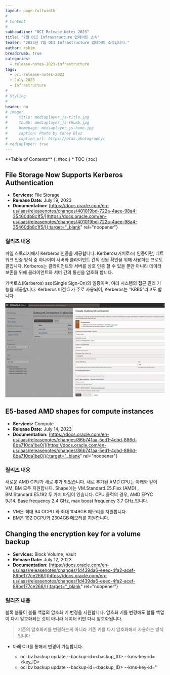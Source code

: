 ```yaml
---
layout: page-fullwidth
#
# Content
#
subheadline: "OCI Release Notes 2023"
title: "7월 OCI Infrastructure 업데이트 소식"
teaser: "2023년 7월 OCI Infrastructure 업데이트 소식입니다."
author: kskim
breadcrumb: true
categories:
  - release-notes-2023-infrastructure
tags:
  - oci-release-notes-2023
  - July-2023
  - Infrastructure
#
# Styling
#
header: no
# image:
#     title: mediaplayer_js-title.jpg
#     thumb: mediaplayer_js-thumb.jpg
#     homepage: mediaplayer_js-home.jpg
#     caption: Photo by Corey Blaz
#     caption_url: https://blaz.photography/
# mediaplayer: true
---
```


<div class="panel radius" markdown="1">
**Table of Contents**
{: #toc }
*  TOC
{:toc}
</div>


## File Storage Now Supports Kerberos Authentication
* **Services:**  File Storage
* **Release Date:** July 19, 2023
* **Documentation:** [https://docs.oracle.com/en-us/iaas/releasenotes/changes/401019bd-722a-4aee-98a4-35460db8c1f5/](https://docs.oracle.com/en-us/iaas/releasenotes/changes/401019bd-722a-4aee-98a4-35460db8c1f5/){:target="_blank" rel="noopener"}

### 릴리즈 내용

파일 스토리지에서 Kerberos 인증을 제공합니다. Kerberos(커버로스) 인증이란, 네트워크 인증 방식 중 하나이며 서버와 클라이언트 간의 신원 확인을 위해 사용하는 프로토콜입니다. Kerberos는 클라이언트와 서버를 상호 인증 할 수 있을 뿐만 아니라 데이터 보존을 위해 클라이언트와 서버 간의 통신을 암호화 합니다.

커버로스(Kerberos) sso(Single Sign-On)의 일종이며, 여러 시스템의 접근 관리 기능을 제공합니다. 
Kerberos 버전 5 가 주로 사용되어, Kerberos는 "KRB5”라고도 합니다.

![](/assets/img/infrastructure/2023/keberos.jpeg)

## E5-based AMD shapes for compute instances
* **Services:**  Compute
* **Release Date:** July 14, 2023
* **Documentation:** [https://docs.oracle.com/en-us/iaas/releasenotes/changes/86b741aa-5ed1-4cbd-886d-8ba710da1be0/](https://docs.oracle.com/en-us/iaas/releasenotes/changes/86b741aa-5ed1-4cbd-886d-8ba710da1be0/){:target="_blank" rel="noopener"}

### 릴리즈 내용

새로운 AMD CPU가 새로 추가 되었습니다. 새로 추가된 AMD CPU는 아래와 같이 VM, BM 모두 지원합니다.
Shape에는 VM.Standard.E5.Flex (AMD) , BM.Standard.E5.192 두 가지 타입이 있습니다. 
CPU 클럭의 경우, AMD EPYC 9J14. Base frequency 2.4 GHz, max boost frequency 3.7 GHz.입니다. 

  - VM은 최대 94 OCPU 와 최대 1049GB 메모리를 지원합니다. 
  - BM은 192 OCPU와 2304GB 메모리를 지원합니다.


## Changing the encryption key for a volume backup
* **Services:**  Block Volume, Vault
* **Release Date:** July 12, 2023
* **Documentation:** [https://docs.oracle.com/en-us/iaas/releasenotes/changes/1d439da6-eeec-4fa2-acef-89be177ce266/](https://docs.oracle.com/en-us/iaas/releasenotes/changes/1d439da6-eeec-4fa2-acef-89be177ce266/){:target="_blank" rel="noopener"}

### 릴리즈 내용 

블록 볼륨이 볼륨 백업의 암호화 키 변경을 지원합니다. 암호화 키를 변경해도 볼륨 백업이 다시 암호화되는 것이 아니라 데이터 키만 다시 암호화됩니다.

> 기존의 암호화키를 변경하는게 아니라 기존 키를 다시 암호화해서 사용하는 방식입니다

- 아래 CLI를 통해서 변경이 가능합니다. 

  - oci bv backup update --backup-id=<backup_ID> --kms-key-id=<key_ID>
  - oci bv backup update --backup-id=<backup_ID> --kms-key-id=''